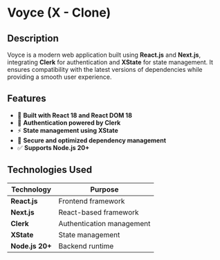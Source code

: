 # Voyce (X - Clone)

## Description

Voyce is a modern web application built using **React.js** and **Next.js**, integrating **Clerk** for authentication and **XState** for state management. It ensures compatibility with the latest versions of dependencies while providing a smooth user experience.

## Features

- 🚀 **Built with React 18 and React DOM 18**  
- 🔐 **Authentication powered by Clerk**  
- ⚡ **State management using XState**  
- 🔧 **Secure and optimized dependency management**  
- ✅ **Supports Node.js 20+**  

## Technologies Used

| Technology | Purpose |
|------------|---------|
| **React.js** | Frontend framework |
| **Next.js** | React-based framework |
| **Clerk** | Authentication management |
| **XState** | State management |
| **Node.js 20+** | Backend runtime |

